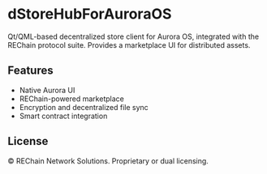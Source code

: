 # dStoreHubForAuroraOS

Qt/QML-based decentralized store client for Aurora OS, integrated with the REChain protocol suite. Provides a marketplace UI for distributed assets.

## Features

- Native Aurora UI
- REChain-powered marketplace
- Encryption and decentralized file sync
- Smart contract integration

## License

© REChain Network Solutions. Proprietary or dual licensing.
